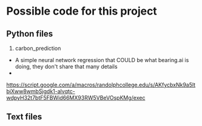 # Possible code for this project

## Python files

1. carbon_prediction
- A simple neural network regression that COULD be what bearing.ai is doing, they don't share that many details
- 
https://script.google.com/a/macros/randolphcollege.edu/s/AKfycbxNk9a5ltbjXww8wmbSjgdk1-alvqtc-wdpyH32t7btF5FBWid66MX93RW5VBeVOspKMg/exec

## Text files
